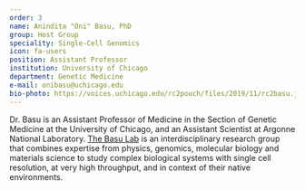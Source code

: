 ```yaml
---
order: 3
name: Anindita "Oni" Basu, PhD
group: Host Group
speciality: Single-Cell Genomics
icon: fa-users
position: Assistant Professor
institution: University of Chicago
department: Genetic Medicine
e-mail: onibasu@uchicago.edu
bio-photo: https://voices.uchicago.edu/rc2pouch/files/2019/11/rc2basu.jpg
---
```


Dr. Basu is an Assistant Professor of Medicine in the Section of Genetic Medicine at the University of Chicago, and an Assistant Scientist at Argonne National Laboratory. [The Basu Lab](https://wordpress.uchospitals.edu/basu-lab/) is an interdisciplinary research group that combines expertise from physics, genomics, molecular biology and materials science to study complex biological systems with single cell resolution, at very high throughput, and in context of their native environments.
